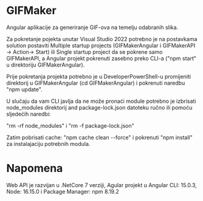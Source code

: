 # GIFMaker

Angular aplikacije za generiranje GIF-ova na temelju odabranih slika.

Za pokretanje pojekta unutar Visual Studio 2022 potrebno je na postavkama solution postaviti Multiple startup projects (GIFMakerAngular i GIFMakerAPI -> Action-> Start) ili Single startup project da se pokrene samo GIFMakerAPI, a Angular projekt pokrenuti zasebno preko CLI-a ("npm start" u direktoriju GIFMakerAngular).

Prije pokretanja projekta potrebno je u DeveloperPowerShell-u promijeniti direktorij u GIFMakerAngular (cd GIFMakerAngular) i pokrenuti naredbu "npm update".

U slučaju da vam CLI javlja da ne može pronaći module potrebno je izbrisati node_modules direktorij and package-lock.json datoteku ručno ili pomoću sljedećih naredbi:

"rm -rf node_modules" i "rm -f package-lock.json"

Zatim pobrisati cache: "npm cache clean --force" i pokrenuti "npm install" za instalajaciju potrebnih modula.

# Napomena
Web API je razvijan u .NetCore 7 verziji, Agular projekt u Angular CLI: 15.0.3, Node: 16.15.0 i Package Manager: npm 8.19.2
